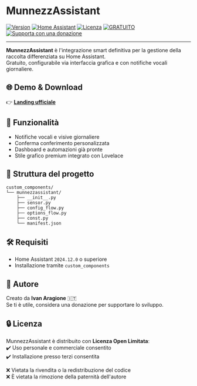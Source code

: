 # MunnezzAssistant

[![Version](https://img.shields.io/badge/version-1.0.0-blue)](https://vesuviocode.github.io/munnezzassistant-site/)
[![Home Assistant](https://img.shields.io/badge/compatibile-Home_Assistant_2024.12.0+-green)](https://www.home-assistant.io)
[![Licenza](https://img.shields.io/badge/licenza-Open_Limited_Use-brightgreen)](LICENSE)
[![GRATUITO](https://img.shields.io/badge/GRATUITO-💚-lightgrey)](https://vesuviocode.github.io/munnezzassistant-site/)
[![Supporta con una donazione](https://img.shields.io/badge/supporta_con_una_donazione-❤️-orange?logo=githubsponsors)](https://vesuviocode.github.io/munnezzassistant-site/)

---

**MunnezzAssistant** è l'integrazione smart definitiva per la gestione della raccolta differenziata su Home Assistant.  
Gratuito, configurabile via interfaccia grafica e con notifiche vocali giornaliere.

## 🌐 Demo & Download
👉 [**Landing ufficiale**](https://vesuviocode.github.io/munnezzassistant-site/)

## 🚀 Funzionalità
- Notifiche vocali e visive giornaliere
- Conferma conferimento personalizzata
- Dashboard e automazioni già pronte
- Stile grafico premium integrato con Lovelace

## 📁 Struttura del progetto
```
custom_components/
└── munnezzassistant/
    ├── __init__.py
    ├── sensor.py
    ├── config_flow.py
    ├── options_flow.py
    ├── const.py
    └── manifest.json
```

## 🛠️ Requisiti
- Home Assistant `2024.12.0` o superiore
- Installazione tramite `custom_components`

## 👤 Autore
Creato da **Ivan Aragione** 🇮🇹  
Se ti è utile, considera una donazione per supportare lo sviluppo.

## 🔒 Licenza

MunnezzAssistant è distribuito con **Licenza Open Limitata**:  
✔️ Uso personale e commerciale consentito  
✔️ Installazione presso terzi consentita  

❌ Vietata la rivendita o la redistribuzione del codice  
❌ È vietata la rimozione della paternità dell'autore
